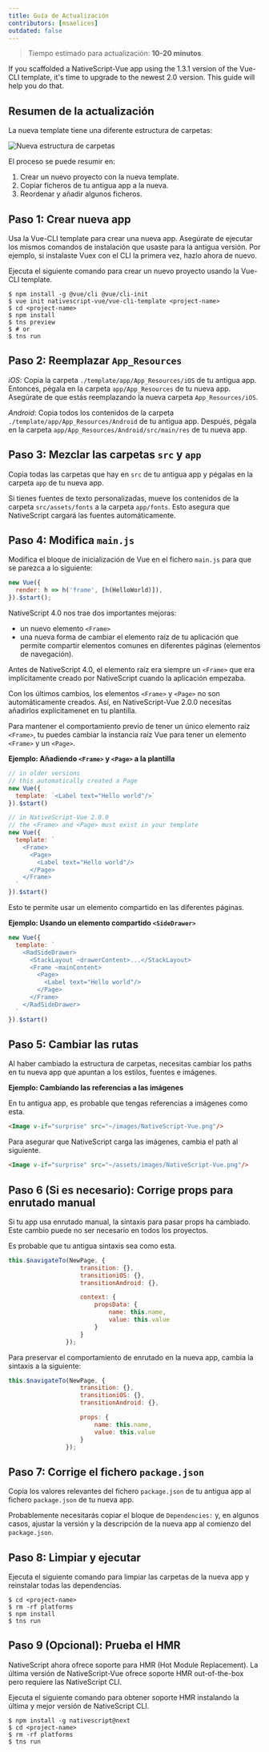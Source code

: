 ```yaml
---
title: Guía de Actualización
contributors: [msaelices]
outdated: false
---
```


> Tiempo estimado para actualización: **10-20 minutos**.

If you scaffolded a NativeScript-Vue app using the 1.3.1 version of the Vue-CLI template, it's time to upgrade to the newest 2.0 version. This guide will help you do that.

## Resumen de la actualización

La nueva template tiene una diferente estructura de carpetas:

![Nueva estructura de carpetas](/screenshots/old-new-folder-structure.png)

El proceso se puede resumir en:

1. Crear un nuevo proyecto con la nueva template.
1. Copiar ficheros de tu antigua app a la nueva.
1. Reordenar y añadir algunos ficheros.

## Paso 1: Crear nueva app

Usa la Vue-CLI template para crear una nueva app. Asegúrate de ejecutar los mismos comandos de instalación que usaste para la antigua versión. Por ejemplo, si instalaste Vuex con el CLI la primera vez, hazlo ahora de nuevo.

Ejecuta el siguiente comando para crear un nuevo proyecto usando la Vue-CLI template.

```shell
$ npm install -g @vue/cli @vue/cli-init
$ vue init nativescript-vue/vue-cli-template <project-name>
$ cd <project-name>
$ npm install
$ tns preview
$ # or
$ tns run
```

## Paso 2: Reemplazar `App_Resources`

*iOS*: Copia la carpeta `./template/app/App_Resources/iOS` de tu antigua app. Entonces, pégala en la carpeta `app/App_Resources` de tu nueva app. Asegúrate de que estás reemplazando la nueva carpeta `App_Resources/iOS`.

*Android*: Copia todos los contenidos de la carpeta `./template/app/App_Resources/Android` de tu antigua app. Después, pégala en la carpeta `app/App_Resources/Android/src/main/res` de tu nueva app.


## Paso 3: Mezclar las carpetas `src` y `app`

Copia todas las carpetas que hay en `src` de tu antigua app y pégalas en la carpeta `app` de tu nueva app.

Si tienes fuentes de texto personalizadas, mueve los contenidos de la carpeta `src/assets/fonts` a la carpeta `app/fonts`. Esto asegura que NativeScript cargará las fuentes automáticamente.

## Paso 4: Modifica `main.js`

Modifica el bloque de inicialización de Vue en el fichero `main.js` para que se parezca a lo siguiente:

```js
new Vue({
  render: h => h('frame', [h(HelloWorld)]),
}).$start();
```

NativeScript 4.0 nos trae dos importantes mejoras:

* un nuevo elemento `<Frame>`
* una nueva forma de cambiar el elemento raíz de tu aplicación que permite compartir elementos comunes en diferentes páginas (elementos de navegación).

Antes de NativeScript 4.0, el elemento raíz era siempre un `<Frame>` que era implícitamente creado por NativeScript cuando la aplicación empezaba.

Con los últimos cambios, los elementos `<Frame>` y `<Page>` no son automáticamente creados. Así, en NativeScript-Vue 2.0.0 necesitas añadirlos explícitamenet en tu plantilla.

Para mantener el comportamiento previo de tener un único elemento raíz `<Frame>`, tu puedes cambiar la instancia raíz Vue para tener un elemento `<Frame>` y un `<Page>`.

**Ejemplo: Añadiendo `<Frame>` y `<Page>` a la plantilla**

```JavaScript
// in older versions
// this automatically created a Page
new Vue({
  template: `<Label text="Hello world"/>`
}).$start()
```

```JavaScript
// in NativeScript-Vue 2.0.0
// the <Frame> and <Page> must exist in your template
new Vue({
  template: `
    <Frame>
      <Page>
        <Label text="Hello world"/>
      </Page>
    </Frame>
  `
}).$start()
```

Esto te permite usar un elemento compartido en las diferentes páginas.

**Ejemplo: Usando un elemento compartido `<SideDrawer>`**

```js
new Vue({
  template: `
    <RadSideDrawer>
      <StackLayout ~drawerContent>...</StackLayout>
      <Frame ~mainContent>
        <Page>
          <Label text="Hello world"/>
        </Page>
      </Frame>
    </RadSideDrawer>
  `
}).$start()
```

## Paso 5: Cambiar las rutas

Al haber cambiado la estructura de carpetas, necesitas cambiar los paths en tu nueva app que apuntan a los estilos, fuentes e imágenes.

**Ejemplo: Cambiando las referencias a las imágenes**

En tu antigua app, es probable que tengas referencias a imágenes como esta.

```HTML
<Image v-if="surprise" src="~/images/NativeScript-Vue.png"/>
```

Para asegurar que NativeScript carga las imágenes, cambia el path al siguiente.

```HTML
<Image v-if="surprise" src="~/assets/images/NativeScript-Vue.png"/>
```

## Paso 6 (Si es necesario): Corrige props para enrutado manual

Si tu app usa enrutado manual, la sintaxis para pasar props ha cambiado. Este cambio puede no ser necesario en todos los proyectos.

Es probable que tu antigua sintaxis sea como esta.

```JavaScript
this.$navigateTo(NewPage, {
                    transition: {},
                    transitioniOS: {},
                    transitionAndroid: {},

                    context: {
                        propsData: {
                            name: this.name,
                            value: this.value
                        }
                    }
                });
```

Para preservar el comportamiento de enrutado en la nueva app, cambia la sintaxis a la siguiente:

```JavaScript
this.$navigateTo(NewPage, {
                    transition: {},
                    transitioniOS: {},
                    transitionAndroid: {},

                    props: {
                        name: this.name,
                        value: this.value
                    }
                });
```

## Paso 7: Corrige el fichero `package.json`

Copia los valores relevantes del fichero `package.json` de tu antigua app al fichero `package.json` de tu nueva app.

Probablemente necesitarás copiar el bloque de `Dependencies:` y, en algunos casos, ajustar la versión y la descripción de la nueva app al comienzo del `package.json`.

## Paso 8: Limpiar y ejecutar

Ejecuta el siguiente comando para limpiar las carpetas de la nueva app y reinstalar todas las dependencias.

```shell
$ cd <project-name>
$ rm -rf platforms
$ npm install
$ tns run
```

## Paso 9 (Opcional): Prueba el HMR

NativeScript ahora ofrece soporte para HMR (Hot Module Replacement). La última versión de  NativeScript-Vue ofrece soporte HMR out-of-the-box pero requiere las NativeScript CLI.

Ejecuta el siguiente comando para obtener soporte HMR instalando la última y mejor versión de NativeScript CLI.

```shell
$ npm install -g nativescript@next
$ cd <project-name>
$ rm -rf platforms
$ tns run
```
